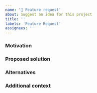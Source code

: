 ```yaml
---
name: '🚀 Feature request'
about: Suggest an idea for this project
title: ''
labels: 'Feature Request'
assignees: ''
---
```


### Motivation

<!-- A clear and concise description of what the motivation for the -->
<!-- new feature is, and what problem it is solving. -->

### Proposed solution

<!-- A clear and concise description of the feature you would like -->
<!-- to add, and how it solves the motivating problem. -->

### Alternatives

<!-- A clear and concise description of any alternative solutions -->
<!-- or features you've considered, and why you're proposed solution is -->
<!-- better. -->

### Additional context

<!-- Add any other context or screenshots about the feature request -->
<!-- here. -->
